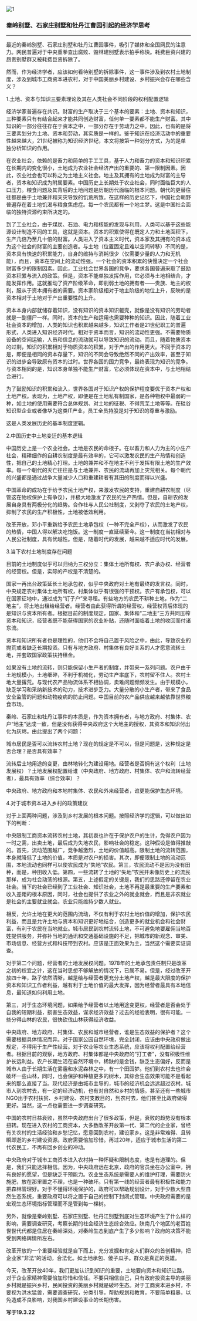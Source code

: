 ![1](https://hello-beijing.oss-cn-beijing.aliyuncs.com/myGithub/MrZ/2019z/32.jpg)

### 秦岭别墅、石家庄别墅和牡丹江曹园引起的经济学思考
---

最近的秦岭别墅、石家庄别墅和牡丹江曹园事件，吸引了媒体和全国网民的注意力。网民普遍对于中央重拳查出腐败、毁林建别墅表示拍手称快。耗费巨资兴建的昂贵别墅群又被耗费巨资拆除了。

然而，作为经济学者，应该如何看待别墅的拆除事件，这一事件涉及到农村土地制度，涉及到城市工商资本进农村，对于中国美丽乡村建设、乡村振兴会存在哪些含义？

1.土地、资本与知识三要素理论及其在人类社会不同阶段的权利配置逻辑

经济学家普遍存在共识。财富的生产取决于三个基本的要素：土地、资本和知识，三种要素只有有结合起来才能共同创造财富，任何单一要素都不能生产财富。其中知识的一部分往往存在于资本之中，一部分存在于劳动力之中。因此，也有的是将三要素划分为土地、资本和劳动，其实质是一样的。鉴于知识在经济活动中的重要性越来越大，21世纪被称为知识经济世纪，本文将按第一种划分方式，为的是单独分析知识的作用。

在农业社会，依赖的是畜力和简单的手工工具，基于人力和畜力的资本和知识积累在长期内的变化很小，土地成为农业社会经济产出的重要的、第一限制因素。因此，农业社会也可以称之为土地主义社会。地主及其拥有的土地成为财富的主导者，资本和知识成为附属要素。中国历史上长期处于农业社会，同时面临巨大的人口压力。粮食问题及其背后的土地问题是历朝历代面临的根本问题。朝代的更替往往都是由于土地兼并和天灾导致的饥荒所致。在这样的历史记忆下，中国社会朝野普遍存在着土地饥渴与粮食焦虑症。每一个农民都有一个地主梦。这是中国社会面临的独特资源约束所决定的。

到了工业社会，由于煤炭、石油、电力和核能的发现与利用，人类可以基于这些能源设计制造不同的工具，这就是资本。资本的积累使得在既定人力和土地面积下，生产几倍乃至几十倍的财富。人类进入了资本主义时代，资本家及其拥有的资本成为这个社会的财富的主要创造者。与土地（位置固定且难以空间转移）不同的是，资本具有快速的积累能力，自身的维持与消耗很少（仅需要少量的人力和无机能），而且，资本在空间上的流动性强。一个社会的资本积累的快慢决定一个社会财富多少的限制因素。因此，工业社会世界各国的竞争，要求各国普遍采取了鼓励资本积累与流入的政策。但是，资本不能单独发挥作用，它必须与土地相结合，才能发挥作用。这就推动了资产阶级革命，即削弱土地的拥有者——贵族、地主的权利，服从于资本拥有者的需要。资本家阶级相对于地主阶级的地位上升，反映的是资本相对于土地对于产出重要性的上升。

资本本身内部就储存着知识，没有知识的资本知识躯壳，就像是没有知识的劳动者就是一副僵尸一样。同时，资本的生产和运用也需要种种的知识。因此，随着工业社会资本的增加，人类的知识也积累越来越多，知识工作者是21世纪职工的普遍形式，人类进入知识经济时代。相对于资本而言，知识的流动性更强。不需要物质设备的空间运输，人员和信息的流动就可以导致知识的流动。而且，随着物质资本的过剩，知识的积累相对于物质资本的积累，对于产出的作用更大。不同于资本的是，即便是相同的资本存量下，知识的不同会导致绝然不同的产出效率，甚至于知识的进步会导致原有资本的过时。世界各国的国力竞争，最终表现为知识的竞争。与资本相同的是，知识本身单独不能生产财富，它必须体现在资本中，与土地相结合进行。

为了鼓励知识的积累和流入，世界各国对于知识产权的保护程度要优于资本产权和土地产权。表现为，土地产权，即便是在土地私有制国家，是各种物权中最弱的一种，如土地的使用需要符合总体规划、对土地的征税、不得荒芜土地等等。在硅谷知识型企业或者像华为这类IT产业，员工全员持股是对于知识的尊重与激励。

这是人类发展历史的基本制度逻辑。

2.中国历史中土地变迁的基本逻辑

中国历史上是一个农业社会。土地是农民的命根子。在以畜力和人力为主的小生产社会，精耕细作的自耕农制度是最有效率的，它可以激发农民的生产热情和创造性，把自己的土地精心打理。土地的兼并和不在地主不利于发挥有限土地的生产效率。每一个朝代的灭亡往往是与土地兼并、农民的流动再加上灾荒相关。每个朝代的兴盛都是通过战争大量减少人口和重建耕者有其田的制度而得以兴盛。

中国革命的成功在于给予农民土地产权，来激发农民的支持，重建自耕农制度（尽管这在物权保护上有争议），并极大地激发了农民的生产热情。但是，自耕农的发展自身具有两极分化的趋势。合作社与人民公社制度，又剥夺了农民的土地产权，抑制了农民的生产积极性，土地被低效利用。

改革开放，邓小平重新给予农民土地承包权（一种不完全产权），从而激发了农民的热情，中国人得以解决吃饱饭。这一制度一直延续至今。这一制度在当初相对与人民公社制度，具有优越性。但是，随着时代的发展，越来越不适应时代的发展。

3.当下农村土地制度存在问题

目前的土地制度似乎可以归纳为三权分立：集体土地所有权、农户承办权、经营者的经营权。但是，实际的产权是不清楚的。

国家一再出台政策延长土地承包权，似乎中央政府对土地有最终的发言权。同时，中央规定农村集体土地所有权，村集体似乎有很强的干预权。农户有承包权，可以在国家征地中，通过成为“钉子户”来寻租。有些地方的农民不耕种土地，作为“二地主”，将土地出租给经营者。经营者由此获得所谓的经营权，经营权背后体现的是知识与资本所有者。根据目前的制度规定，国家、集体和“二地主”三方共同压榨资本和知识，经营者既不能获得国家的农业补贴，还随时面临着土地的收回而付诸东流。

资本和知识所有者也是理性的，他们不会将自己置于风险之中，由此，导致农业的抛荒或者缺乏长期投资。只有与地方政府、村集体有良好关系的人才愿意流转土地，并套取国家政策扶持租金。

如果没有土地的流转，则只能保留小生产者的制度，并带来一系列问题。农户由于土地规模小，土地细碎，不利于机械化，劳动生产率底下，农村留不住人。农村土地大量撂荒。与现代农产品物流体系不相协调，卖难问题频频发生。由于规模小，缺乏学习和采纳新技术的动力，技术进步乏力。大量分散的小生产者，带来了食品安全监管的问题和动物疫病的防止问题。中国目前的农产品供应越来越依靠世界粮食市场。

秦岭、石家庄和牡丹江事件的本质是，作为资本拥有者，与地方政府、村集体、农户“地主”达成一致，但是没有获得中央政府这个大地主的授权，其资本和知识付出化为灰烬。由此提出了两个问题：

城市居民是否可以流转农村土地？现在的规定是不可以，但是问题是，这种规定是否合理？是否具有效率？

流转后土地用途的变更，由林地转化为建设用地。经营者是否拥有这个权利（土地发展权）？土地发展权配置给谁（中央政府、地方政府、村集体、农户和流转经营者），最具有效率（综合效率）？

中央政府、地方政府和本地村集体、农民和外来经营者，谁更能保护生态环境。

4.对于城市资本进入乡村的政策建议

对于上面两种问题，涉及到乡村发展的根本问题。按照经济学的逻辑，可以做出如下的判断：

中央限制工商资本流转农村土地，其初衷也许在于保护农户的生计，免得农户因为一时之需，出卖土地，最后成为失地农民，影响社会的稳定。这种假设是值得推敲的。首先，流动范围越广，竞争越激烈，土地的价值越高。限制土地的流转范围，本身就降低了土地的价值，本质是对农户的损害。其次，即便限制土地的流动范围，本地流动也同样可以使农民成为“失地”农民。第三，农民流动不是因为没有田种，而是，种田收入低。第四，一些流转了土地的“失地”农民并未像历史上的流民那样，成为社会动荡的根源。第五，上述假定的关键是，我们的思路还停留在农业社会。当下的社会已经到了工业社会、知识社会，土地不再是最重要的生产要素和收入差距的根本原因，同时，社会也提供了农业之外的就业就会，而且是非农就业是社会的主要就业就会。农业只能维持少数人就业。

相反，允许土地在更大的范围内流动，不仅有利于农村土地价值的增加，保护农民利益，而且是允许土地与资本和知识更好地结合，创造更多的就业机会和社会财富，有利于农民在当地就业。城市居民到农村流转土地，不可避免地要雇佣当地百姓提供服务，并弥补当地的通讯和交通基础设施的不足，把城市的新观念、审美、市场信息、经营方式和科技带到农村。应该是正面效果为主，当然这个需要实证调查。

对于第二个问题，经营者的土地发展权问题。1978年的土地承包责任制只是改革之初的权宜之计，这在当时思想不够解放的情况下，已属不易。但是，经过改革开放四十年，路子依然清晰，越是给与经营者更充分土地产权，越是最大限度的保护资本和知识工作者利益，越有利于土地价值的最大发挥，因为经营者最具有本地信息，最知道如何利用土地。

第三，对于生态环境问题，如果给予经营者以土地用途变更权，经营者是否会处于自我的短期利益，损害生态效益，谋求经济效益？过去的经验表明，很有可能。一些分得山林的农民，很快砍伐山林获得经济收益。

中央政府、地方政府、村集体、农民和城市经营者，谁是生态效益的保护者？这个需要根据具体情况而异。对于国家公园自然环境，完全封闭，应该由中央政府做出规定，不得用于生产性经营。对于农业等农业生态系统，应该将权利配置给经营者。根据目前的观察，地方政府、村集体都是中央政府的“打工者”，没有积极性维护长远利益。农户长期生活在自然环境中，稀缺的是金钱，缺乏生态偏好，反而是城市人由于长期生活在雾霾和水泥森林之中，有一个田园梦。他们到农村去也许会破坏一些山林，同时，也会保护和种植更多的树木，其综合生态效果可能不是看起来的那么直接了当。现代经济是由城市主导的，城市的经济机会远远超过农村。城市人到农村去，有一定的经济动机，也有对自然和乡村的情感。甚至还有一些城市NGO出于农村扶贫、乡村建设、农村支教目的，到农村去，他们甚至比政府做得更好。当然，这一点也需要进一步调查研究。

中国的农村日益衰败，虽然中央政府出台了很多政策，但是，衰败的趋势没有根本扭转。现在进入农村的工商资本，大多数改革开放第一代、第二代的企业家，曾经有关农村的生活经验和乡愁记忆，愿意回到农村，建设家乡。这是非常难得、且转瞬即逝的乡村建设资源。政府需要倍加珍惜。再过20年，适应于城市生活的第二代农民工，不再有回乡创业的冲动。

中央政府对于城市工商资本进入农村持一种怀疑和限制态度，也是有道理的。但是，我们只能选择相信。因为，中央政府远在北京，政府的官员坐在办公室中，拥有良好的愿望，但是缺乏干预能力。农业生态系统是需要人的维护打理，需要防火施肥，放在那里置之不理，也是一种破坏。只有第一线的经营者最有积极性和能力把森林管理好。对于不懂得环境保护的，政府可以帮助规划设计，对于少数大型自然生态系统，重要政府可以将之置于自己的控制下封闭式管理。中央政府需要的是宏观生态环境指标管理而不是管到每一棵树。

另外，就像是秦岭别墅、石家庄别墅、牡丹江别墅到底对生态环境产生了什么样的影响，需要调查研究，考察长期的社会经济生态综合效应。陕南几个地区的老百姓世世代代都是住居在秦岭深处，对秦岭生态到底产生了多少影响？政府的决策不能受到网络舆情所左右。

改革开放的一个重要经验就是自下而上，充分发掘和肯定人们群众的首创精神，把企业家“非法”的活动，合法化。如土地承包、傻子瓜子。群众是真正的英雄。

今天，改革开放40年，我们更加认识到知识的重要，土地要向资本和知识让路，对于企业家精神需要倍加珍惜和信任。不要只相信自己，只有政府投资主导的美丽乡村就是振兴乡村，民间投资的美丽乡村就是破坏生态。对于工商资本进乡村，不要视为洪水猛兽，需要调查研究，分类引导，帮助规划和教育，不要简单粗暴，以免造成不良影响，对我国乡村建设事业的长期伤害。

**写于19.3.22**